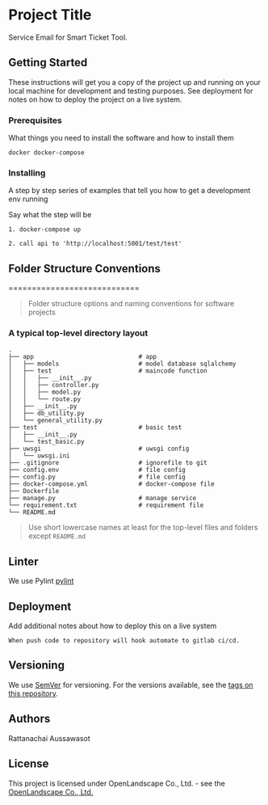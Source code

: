 # Project Title

Service Email for Smart Ticket Tool.

## Getting Started

These instructions will get you a copy of the project up and running on your local machine for development and testing purposes. See deployment for notes on how to deploy the project on a live system.

### Prerequisites

What things you need to install the software and how to install them

```
docker docker-compose
```

### Installing

A step by step series of examples that tell you how to get a development env running

Say what the step will be

```
1. docker-compose up
```

```
2. call api to 'http://localhost:5001/test/test'
```

## Folder Structure Conventions
============================

> Folder structure options and naming conventions for software projects

### A typical top-level directory layout

    .
    ├── app                             # app
    │   ├── models                      # model database sqlalchemy
    │   ├── test                        # maincode function
    │   │   ├── __init__.py
    │   │   ├── controller.py
    │   │   ├── model.py
    │   │   └── route.py
    │   ├── __init__.py
    │   ├── db_utility.py
    │   └── general_utility.py
    ├── test                            # basic test
    │   ├── __init__.py
    │   └── test_basic.py
    ├── uwsgi                           # uwsgi config
    │   └── uwsgi.ini
    ├── .gitignore                      # ignorefile to git
    ├── config.env                      # file config
    ├── config.py                       # file config
    ├── docker-compose.yml              # docker-compose file
    ├── Dockerfile
    ├── manage.py                       # manage service
    └── requirement.txt                 # requirement file
    └── README.md

> Use short lowercase names at least for the top-level files and folders except
> `README.md`

## Linter

We use Pylint [pylint](https://www.pylint.org/)


## Deployment

Add additional notes about how to deploy this on a live system
```
When push code to repository will hook automate to gitlab ci/cd.
```

## Versioning

We use [SemVer](http://semver.org/) for versioning. For the versions available, see the [tags on this repository](https://github.com/your/project/tags). 

## Authors

Rattanachai Aussawasot

## License

This project is licensed under OpenLandscape Co., Ltd. - see the [OpenLandscape Co., Ltd.](https://www.ols.co.th/)


